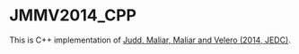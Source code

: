 # JMMV2014_CPP
This is C++ implementation of [Judd, Maliar, Maliar and Velero (2014, JEDC)](https://lmaliar.ws.gc.cuny.edu/files/2019/01/JEDC2014_JMMV.pdf). 
